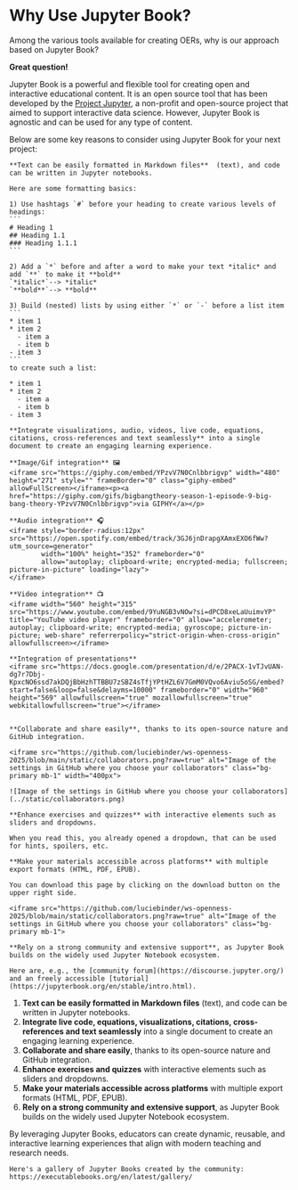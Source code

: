 # Why Use Jupyter Book?

Among the various tools available for creating OERs, why is our approach based on Jupyter Book?

**Great question!**

Jupyter Book is a powerful and flexible tool for creating open and interactive educational content. It is an open source tool that has been developed by the [Project Jupyter](https://jupyter.org/about), a non-profit and open-source project that aimed to support interactive data science. However, Jupyter Book is agnostic and can be used for any type of content. 

Below are some key reasons to consider using Jupyter Book for your next project:

````{dropdown} 1. Easy formatting
**Text can be easily formatted in Markdown files**  (text), and code can be written in Jupyter notebooks.

Here are some formatting basics:

1) Use hashtags `#` before your heading to create various levels of headings:
```
# Heading 1
## Heading 1.1
### Heading 1.1.1
```

2) Add a `*` before and after a word to make your text *italic* and add `**` to make it **bold**  
`*italic*`--> *italic*  
`**bold**`--> **bold**  

3) Build (nested) lists by using either `*` or `-` before a list item
```
* item 1
* item 2
  - item a
  - item b  
- item 3
```
to create such a list:

* item 1
* item 2
  - item a
  - item b  
- item 3

````


```{dropdown} 2. Multimedia integration
**Integrate visualizations, audio, videos, live code, equations, citations, cross-references and text seamlessly** into a single document to create an engaging learning experience.

**Image/Gif integration** 🖼️
<iframe src="https://giphy.com/embed/YPzvV7N0Cnlbbrigvp" width="480" height="271" style="" frameBorder="0" class="giphy-embed" allowFullScreen></iframe><p><a href="https://giphy.com/gifs/bigbangtheory-season-1-episode-9-big-bang-theory-YPzvV7N0Cnlbbrigvp">via GIPHY</a></p>

**Audio integration** 🎧  
<iframe style="border-radius:12px" src="https://open.spotify.com/embed/track/3GJ6jnDrapgXAmxEXO6fWw?utm_source=generator" 
        width="100%" height="352" frameborder="0" 
        allow="autoplay; clipboard-write; encrypted-media; fullscreen; picture-in-picture" loading="lazy">
</iframe>

**Video integration** 📺  
<iframe width="560" height="315" src="https://www.youtube.com/embed/9YuNGB3vNOw?si=dPCD8xeLaUuimvYP" title="YouTube video player" frameborder="0" allow="accelerometer; autoplay; clipboard-write; encrypted-media; gyroscope; picture-in-picture; web-share" referrerpolicy="strict-origin-when-cross-origin" allowfullscreen></iframe>

**Integration of presentations** 
<iframe src="https://docs.google.com/presentation/d/e/2PACX-1vTJvUAN-dg7r7Dbj-KpxcNO6ssd7akDQjBbHzhTTBBU7zSBZ4sTfjYPtHZL6V7GmM0VQvo6Aviu5oSG/embed?start=false&loop=false&delayms=10000" frameborder="0" width="960" height="569" allowfullscreen="true" mozallowfullscreen="true" webkitallowfullscreen="true"></iframe>
```

```{dropdown} 3. Collaboration and sharing

**Collaborate and share easily**, thanks to its open-source nature and GitHub integration.

<iframe src="https://github.com/luciebinder/ws-openness-2025/blob/main/static/collaborators.png?raw=true" alt="Image of the settings in GitHub where you choose your collaborators" class="bg-primary mb-1" width="400px">

![Image of the settings in GitHub where you choose your collaborators](../static/collaborators.png)

```

```{dropdown} 4. Interactive elements
**Enhance exercises and quizzes** with interactive elements such as sliders and dropdowns.

When you read this, you already opened a dropdown, that can be used for hints, spoilers, etc. 
```

```{dropdown} 5. Accessibility
**Make your materials accessible across platforms** with multiple export formats (HTML, PDF, EPUB).

You can download this page by clicking on the download button on the upper right side.
 
<iframe src="https://github.com/luciebinder/ws-openness-2025/blob/main/static/collaborators.png?raw=true" alt="Image of the settings in GitHub where you choose your collaborators" class="bg-primary mb-1">
```

```{dropdown} 5. Strong community and support
**Rely on a strong community and extensive support**, as Jupyter Book builds on the widely used Jupyter Notebook ecosystem.

Here are, e.g., the [community forum](https://discourse.jupyter.org/) and an freely accessible [tutorial](https://jupyterbook.org/en/stable/intro.html). 
```




1. **Text can be easily formatted in Markdown files** (text), and code can be written in Jupyter notebooks.
2. **Integrate live code, equations, visualizations, citations, cross-references and text seamlessly** into a single document to create an engaging learning experience.
3. **Collaborate and share easily**, thanks to its open-source nature and GitHub integration.
4. **Enhance exercises and quizzes** with interactive elements such as sliders and dropdowns.
5. **Make your materials accessible across platforms** with multiple export formats (HTML, PDF, EPUB).
6. **Rely on a strong community and extensive support**, as Jupyter Book builds on the widely used Jupyter Notebook ecosystem.

By leveraging Jupyter Books, educators can create dynamic, reusable, and interactive learning experiences that align with modern teaching and research needs.


```{tip}
Here's a gallery of Jupyter Books created by the community: https://executablebooks.org/en/latest/gallery/ 
```
